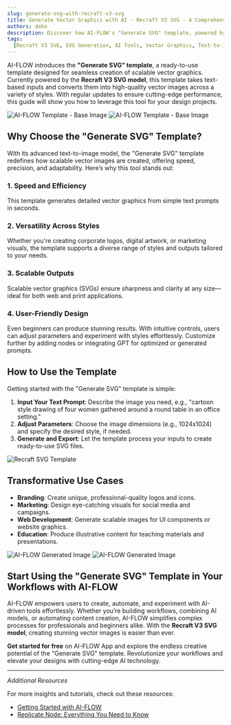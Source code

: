 ```yaml
---
slug: generate-svg-with-recraft-v3-svg
title: Generate Vector Graphics with AI - Recraft V3 SVG - A Comprehensive Guide
authors: dahn
description: Discover how AI-FLOW's "Generate SVG" template, powered by Recraft V3 SVG. Discover how it delivers stunning, scalable graphics in seconds—saving time, boosting creativity, and redefining traditional design workflows.
tags:
  [Recraft V3 SVG, SVG Generation, AI Tools, Vector Graphics, Text-to-Image AI]
---
```


<head>
  <meta name="twitter:card" content="summary_large_image"/>
  <meta name="twitter:title" content="Generate Scalable Graphics with Recraft V3 SVG: A Comprehensive Guide" />
  <meta name="twitter:description" content="Learn how to create high-quality vector graphics with the 'Generate SVG' template in AI-FLOW. Explore its features, uses, and benefits over traditional design tools." />
  <meta name="twitter:creator" content="@AIFlowApp"/>
  <meta name="twitter:image" content="https://docs.ai-flow.net/img/blog-images/generate-svg-with-recraft-v3-svg-2.png"/>
  <meta name="twitter:image:alt" content="Recraft V3 SVG Image Generation"/>
  <meta property="og:title" content="Generate Scalable Graphics with Recraft V3 SVG: A Comprehensive Guide"/>
  <meta property="og:description" content="Harness the power of AI-FLOW's 'Generate SVG' template for effortless creation of vector graphics. Learn how it outperforms traditional design techniques."/>
  <meta property="og:image" content="https://docs.ai-flow.net/img/blog-images/generate-svg-with-recraft-v3-svg-2.png"/>
</head>

AI-FLOW introduces the **"Generate SVG" template**, a ready-to-use template designed for seamless creation of scalable vector graphics. Currently powered by the **Recraft V3 SVG model**, this template takes text-based inputs and converts them into high-quality vector images across a variety of styles. With regular updates to ensure cutting-edge performance, this guide will show you how to leverage this tool for your design projects.

<div class="flex flex-row justify-center gap-4 w-full md:w-[50%]">
    <span class="flex flex-1 justify-center items-center">
        <img src="/img/blog-images/generate-svg-with-recraft-v3-svg-0.svg" alt="AI-FLOW Template - Base Image" class="w-full max-w-[468px] h-auto object-cover"/>
    </span>
    <span class="flex flex-1 justify-center items-center">
        <img src="/img/blog-images/generate-svg-with-recraft-v3-svg-3.svg" alt="AI-FLOW Template - Base Image" class="w-full max-w-[468px] h-auto object-cover"/>
    </span>
</div>

## Why Choose the "Generate SVG" Template?

With its advanced text-to-image model, the "Generate SVG" template redefines how scalable vector images are created, offering speed, precision, and adaptability. Here’s why this tool stands out:

### **1. Speed and Efficiency**

This template generates detailed vector graphics from simple text prompts in seconds.

### **2. Versatility Across Styles**

Whether you're creating corporate logos, digital artwork, or marketing visuals, the template supports a diverse range of styles and outputs tailored to your needs.

### **3. Scalable Outputs**

Scalable vector graphics (SVGs) ensure sharpness and clarity at any size—ideal for both web and print applications.

### **4. User-Friendly Design**

Even beginners can produce stunning results. With intuitive controls, users can adjust parameters and experiment with styles effortlessly. Customize further by adding nodes or integrating GPT for optimized or generated prompts.

## How to Use the Template

Getting started with the "Generate SVG" template is simple:

1. **Input Your Text Prompt**: Describe the image you need, e.g., "cartoon style drawing of four women gathered around a round table in an office setting."
2. **Adjust Parameters**: Choose the image dimensions (e.g., 1024x1024) and specify the desired style, if needed.
3. **Generate and Export**: Let the template process your inputs to create ready-to-use SVG files.

![Recraft SVG Template](/img/blog-images/generate-svg-with-recraft-v3-svg-2.png)

## Transformative Use Cases

- **Branding**: Create unique, professional-quality logos and icons.
- **Marketing**: Design eye-catching visuals for social media and campaigns.
- **Web Development**: Generate scalable images for UI components or website graphics.
- **Education**: Produce illustrative content for teaching materials and presentations.

<div class="flex flex-row justify-center gap-4 w-full md:w-[50%]">
    <span class="flex flex-1 justify-center items-center">
        <img src="/img/blog-images/generate-svg-with-recraft-v3-svg-1.svg" alt="AI-FLOW Generated Image" class="w-full max-w-[468px] h-auto object-cover"/>
    </span>
    <span class="flex flex-1 justify-center items-center">
        <img src="/img/blog-images/generate-svg-with-recraft-v3-svg-0.svg" alt="AI-FLOW Generated Image" class="w-full max-w-[468px] h-auto object-cover"/>
    </span>
</div>

## Start Using the "Generate SVG" Template in Your Workflows with AI-FLOW

AI-FLOW empowers users to create, automate, and experiment with AI-driven tools effortlessly. Whether you’re building workflows, combining AI models, or automating content creation, AI-FLOW simplifies complex processes for professionals and beginners alike. With the **Recraft V3 SVG model**, creating stunning vector images is easier than ever.

**Get started for free** on AI-FLOW App and explore the endless creative potential of the "Generate SVG" template. Revolutionize your workflows and elevate your designs with cutting-edge AI technology.

---

_Additional Resources_

For more insights and tutorials, check out these resources:

- [Getting Started with AI-FLOW](/blog/getting-started-with-ai-flow)
- [Replicate Node: Everything You Need to Know](/blog/replicate-node)
